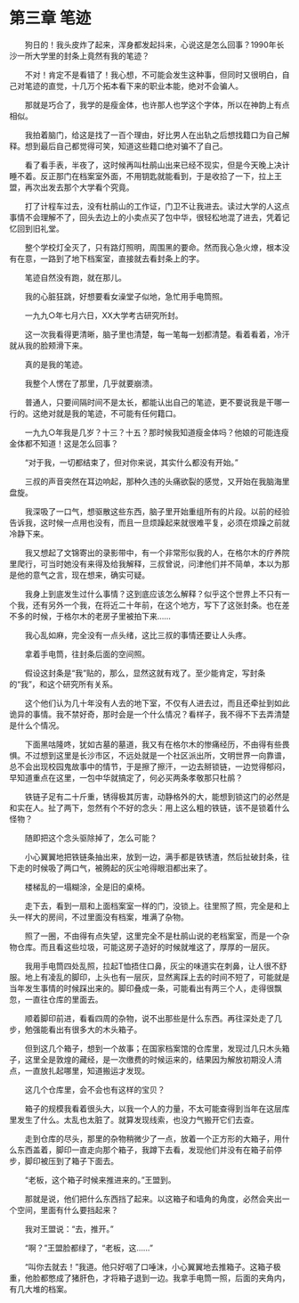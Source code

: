 # 第三章 笔迹


　　狗日的！我头皮炸了起来，浑身都发起抖来，心说这是怎么回事？1990年长沙一所大学里的封条上竟然有我的笔迹？

　　不对！肯定不是看错了！我心想，不可能会发生这种事，但同时又很明白，自己对笔迹的直觉，十几万个拓本看下来的职业本能，绝对不会骗人。

　　那就是巧合了，我学的是瘦金体，也许那人也学这个字体，所以在神韵上有点相似。

　　我拍着脑门，给这是找了一百个理由，好比男人在出轨之后想找籍口为自己解释。想到最后自己都觉得可笑，知道这些籍口绝对骗不了自己。

　　看了看手表，半夜了，这时候再叫杜鹃山出来已经不现实，但是今天晚上决计睡不着。反正那门在档案室外面，不用钥匙就能看到，于是收拾了一下，拉上王盟，再次出发去那个大学看个究竟。

　　打了计程车过去，没有杜鹃山的工作证，门卫不让我进去。读过大学的人这点事情不会理解不了，回头去边上的小卖点买了包中华，很轻松地混了进去，凭着记忆回到旧礼堂。

　　整个学校灯全灭了，只有路灯照明，周围黑的要命。然而我心急火燎，根本没有在意，一路到了地下档案室，直接就去看封条上的字。

　　笔迹自然没有跑，就在那儿。

　　我的心脏狂跳，好想要看女澡堂子似地，急忙用手电筒照。

　　一九九○年七月六日，XX大学考古研究所封。

　　这一次我看得更清晰，脑子里也清楚，每一笔每一划都清楚。看着看着，冷汗就从我的脸颊滑下来。

　　真的是我的笔迹。

　　我整个人愣在了那里，几乎就要崩溃。

　　普通人，只要间隔时间不是太长，都能认出自己的笔迹，更不要说我是干哪一行的。这绝对就是我的笔迹，不可能有任何籍口。

　　一九九○年我是几岁？十三？十五？那时候我知道瘦金体吗？他娘的可能连瘦金体都不知道！这是怎么回事？

　　“对于我，一切都结束了，但对你来说，其实什么都没有开始。”

　　三叔的声音突然在耳边响起，那种久违的头痛欲裂的感觉，又开始在我脑海里盘旋。

　　我深吸了一口气，想驱散这些东西，脑子里开始重组所有的片段。以前的经验告诉我，这时候一点用也没有，而且一旦烦躁起来就很难平复，必须在烦躁之前就冷静下来。

　　我又想起了文锦寄出的录影带中，有一个非常形似我的人，在格尔木的疗养院里爬行，可当时她没有来得及给我解释，三叔曾说，问津他们并不简单，本以为那是他的意气之言，现在想来，确实可疑。

　　我身上到底发生过什么事情？这到底应该怎么解释？似乎这个世界上不只有一个我，还有另外一个我，在将近二十年前，在这个地方，写下了这张封条。也在差不多的时候，于格尔木的老房子里被拍下来……

　　我心乱如麻，完全没有一点头绪，这比三叔的事情还要让人头疼。

　　拿着手电筒，往封条后面的空间照。

　　假设这封条是“我”贴的，那么，显然这就有戏了。至少能肯定，写封条的“我”，和这个研究所有关系。

　　这个他们认为几十年没有人去的地下室，不仅有人进去过，而且还牵扯到如此诡异的事情。我不禁好奇，那时会是一个什么情况？看样子，我不得不下去弄清楚是什么个情况。

　　下面黑咕隆咚，犹如古墓的墓道，我又有在格尔木的惨痛经历，不由得有些畏惧。不过想到这里是长沙市区，不远处就是一个社区派出所，文明世界一向靠谱，总不会出现校园鬼故事中的情节，于是擦了擦汗，一边去掰锁链，一边觉得郁闷，早知道重点在这里，一包中华就搞定了，何必买两条孝敬那只杜鹃？

　　铁链子足有二十斤重，锈得极其厉害，动静格外的大，能想到锁这门的必然是和实在人。扯了两下，忽然有个不好的念头：用上这么粗的铁链，该不是锁着什么怪物？

　　随即把这个念头驱除掉了，怎么可能？

　　小心翼翼地把铁链条抽出来，放到一边，满手都是铁锈渣，然后扯破封条，往下走的时候吸了两口气，被腾起的灰尘呛得眼泪都出来了。

　　楼梯乱的一塌糊涂，全是旧的桌椅。

　　走下去，看到一扇和上面档案室一样的门，没锁上。往里照了照，完全是和上头一样大的房间，不过里面没有档案，堆满了杂物。

　　照了一圈，不由得有点失望，这里完全不是杜鹃山说的老档案室，而是一个杂物仓库。而且看这些垃圾，可能这房子造好的时候就堆这了，厚厚的一层灰。

　　我用手电筒四处乱照，拉起T恤捂住口鼻，灰尘的味道实在刺鼻，让人很不舒服。地上有凌乱的脚印，上头也有一层灰，显然离踩上去的时间不短了，可能就是当年发生事情的时候踩出来的。脚印叠成一条，可能看出有两三个人，走得很飘忽，一直往仓库的里面去。

　　顺着脚印前进，看看四周的杂物，说不出那些是什么东西。再往深处走了几步，勉强能看出有很多大的木头箱子。

　　但到这几个箱子，想到一个故事；在国家档案馆的仓库里，发现过几只木头箱子，这里全是敦煌的藏经，是一次缴费的时候运来的，结果因为解放初期没人清点，一直放扎起哪里，知道搬运才发现。

　　这几个仓库里，会不会也有这样的宝贝？

　　箱子的规模我看着很头大，以我一个人的力量，不太可能查得到当年在这层库里发生了什么。太乱也太脏了。就算发现线索，也没力气搬开它们去查。

　　走到仓库的尽头，那里的杂物稍微少了一点，放着一个正方形的大箱子，用什么东西盖着，脚印一直走向那个箱子，我蹲下去看，发现他们并没有在箱子前停步，脚印被压到了箱子下面去。

　　“老板，这个箱子时候来推进来的。”王盟到。

　　那就是说，他们把什么东西挡了起来。以这箱子和墙角的角度，必然会夹出一个空间，里面有什么要挡起来？

　　我对王盟说：“去，推开。”

　　“啊？”王盟脸都绿了，“老板，这……”

　　“叫你去就去！”我道。他只好咽了口唾沫，小心翼翼地去推箱子。这箱子极重，他脸都憋成了猪肝色，才将箱子退到一边。我拿手电筒一照，后面的夹角内，有几大堆的档案。

